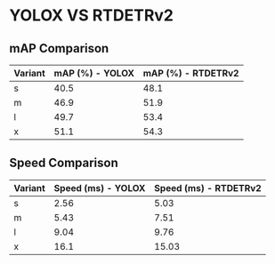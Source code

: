 ---
---
# YOLOX VS RTDETRv2

## mAP Comparison

| Variant | mAP (%) - YOLOX | mAP (%) - RTDETRv2 |
|---------|--------------------|--------------------|
| s | 40.5 | 48.1 |
| m | 46.9 | 51.9 |
| l | 49.7 | 53.4 |
| x | 51.1 | 54.3 |

## Speed Comparison

| Variant | Speed (ms) - YOLOX | Speed (ms) - RTDETRv2 |
|---------|-----------------------|-----------------------|
| s | 2.56 | 5.03 |
| m | 5.43 | 7.51 |
| l | 9.04 | 9.76 |
| x | 16.1 | 15.03 |

